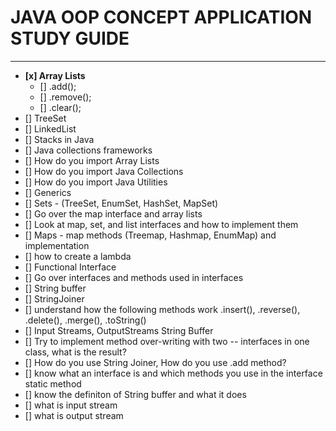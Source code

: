 # **JAVA OOP CONCEPT APPLICATION STUDY GUIDE**

---

- **[x] Array Lists**
  - [] .add();
  - [] .remove();
  - [] .clear();
- [] TreeSet
- [] LinkedList
- [] Stacks in Java
- [] Java collections frameworks
- [] How do you import Array Lists
- [] How do you import Java Collections
- [] How do you import Java Utilities
- [] Generics
- [] Sets - (TreeSet, EnumSet, HashSet, MapSet)
- [] Go over the map interface and array lists
- [] Look at map, set, and list interfaces and how to implement them
- [] Maps - map methods (Treemap, Hashmap, EnumMap) and implementation
- [] how to create a lambda
- [] Functional Interface
- [] Go over interfaces and methods used in interfaces
- [] String buffer
- [] StringJoiner
- [] understand how the following methods work .insert(), .reverse(), .delete(), .merge(), .toString()
- [] Input Streams, OutputStreams String Buffer
- [] Try to implement method over-writing with two -- interfaces in one class, what is the result?
- [] How do you use String Joiner, How do you use .add method?
- [] know what an interface is and which methods you use in the interface static method
- [] know the definiton of String buffer and what it does
- [] what is input stream
- [] what is output stream
